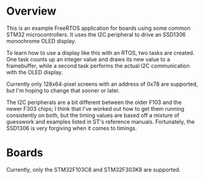 # Overview

This is an example FreeRTOS application for boards using some common STM32 microcontrollers. It uses the I2C peripheral to drive an SSD1306 monochrome OLED display.

To learn how to use a display like this with an RTOS, two tasks are created. One task counts up an integer value and draws its new value to a framebuffer, while a second task performs the actual I2C communication with the OLED display.

Currently only 128x64-pixel screens with an address of 0x78 are supported, but I'm hoping to change that sooner or later.

The I2C peripherals are a bit different between the older F103 and the newer F303 chips; I think that I've worked out how to get them running consistently on both, but the timing values are based off a mixture of guesswork and examples listed in ST's reference manuals. Fortunately, the SSD1306 is very forgiving when it comes to timings.

# Boards

Currently, only the STM32F103C8 and STM32F303K8 are supported.
